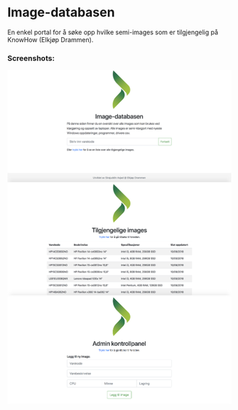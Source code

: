 # Image-databasen
En enkel portal for å søke opp hvilke semi-images som er tilgjengelig på KnowHow (Elkjøp Drammen).

### Screenshots:
![](img/screenshots/index.png?raw=true)
![](img/screenshots/imglist.png?raw=true)
![](img/screenshots/admin.png?raw=true)